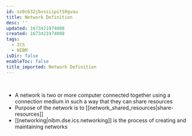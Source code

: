 ```yaml
---
id: oz0c632jbxssiipit50gvau
title: Network Definition
desc: ''
updated: 1673421974008
created: 1673421974008
tags:
  - ICS
  - NIBM
isDir: false
enableToc: false
title_imported: Network Definition
---
```


 

-   A network is two or more computer connected together using a connection medium in such a way that they can share resources
-   Purpose of the network is to [[network_shared_resources|share-resources]]
-  [[networking|nibm.dse.ics.networking]] is the process of creating and maintaining networks